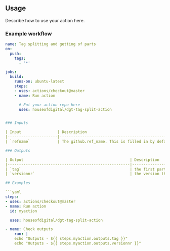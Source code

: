 ## Usage

Describe how to use your action here.

### Example workflow

```yaml
name: Tag splitting and getting of parts
on: 
  push:
    tags:
      - '*'

jobs:
  build:
    runs-on: ubuntu-latest
    steps:
    - uses: actions/checkout@master
    - name: Run action

      # Put your action repo here
      uses: houseofdigital/dgt-tag-split-action


### Inputs

| Input                | Description                                                                     |
|----------------------|---------------------------------------------------------------------------------|
| `refname`            | The github.ref_name. This is filled in by default, you can change it, but why?  |

### Outputs

| Output                                               | Description                                   |
|------------------------------------------------------|-----------------------------------------------|
| `tag`                                                | the first part of the tag                     |
| `versionnr`                                          | the version that comes out of it.             |

## Examples

```yaml
steps:
- uses: actions/checkout@master
- name: Run action
  id: myaction

  uses: houseofdigital/dgt-tag-split-action

- name: Check outputs
    run: |
    echo "Outputs - ${{ steps.myaction.outputs.tag }}"
    echo "Outputs - ${{ steps.myaction.outputs.versionnr }}"

```
